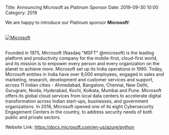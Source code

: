 Title: Announcing Microsoft as Platinum Sponsor
Date: 2019-09-30 10:00
Category: 2019

We are happy to introduce our Platinum sponsor **Microsoft**!

<!-- PELICAN_END_SUMMARY -->
<br>
<div class="text-center">
  <a href="https://docs.microsoft.com/en-us/azure/python/" target="_blank">
    <img src="{static}/images/sponsors/microsoft.png" alt="Microsoft">
  </a>
</div>
<br>

Founded in 1975, Microsoft (Nasdaq "MSFT" @microsoft) is the leading platform and productivity company for the mobile-first, cloud-first world, and its mission is to empower every person and every organization on the planet to achieve more. Microsoft set up its India operations in 1990. Today, Microsoft entities in India have over 9,000 employees, engaged in sales and marketing, research, development and customer services and support, across 11 Indian cities - Ahmedabad, Bangalore, Chennai, New Delhi, Gurugram, Noida, Hyderabad, Kochi, Kolkata, Mumbai and Pune. Microsoft offers its global cloud services from local data centers to accelerate digital transformation across Indian start-ups, businesses, and government organizations. In 2016, Microsoft opened one of its eight Cybersecurity Engagement Centers in the country, to address security needs of both public and private sectors.

Website Link: <a href="https://docs.microsoft.com/en-us/azure/python" target="_blank">https://docs.microsoft.com/en-us/azure/python</a>
